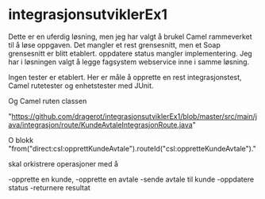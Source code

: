 # integrasjonsutviklerEx1

Dette er en uferdig løsning, men jeg har valgt å brukel Camel rammeverket til å løse oppgaven.
Det mangler et rest grensesnitt, men et Soap grensesnitt er blitt etablert. oppdatere status mangler
implementering. Jeg har i løsningen valgt å legge fagsystem webservice inne i samme løsning.

Ingen tester er etablert. Her er måle å opprette en rest integrasjonstest, Camel rutetester og enhetstester med JUnit.

Og Camel ruten classen

"https://github.com/dragerot/integrasjonsutviklerEx1/blob/master/src/main/java/integrasjon/route/KundeAvtaleIntegrasjonRoute.java"

O blokk "from("direct:csl:opprettKundeAvtale").routeId("csl:oppretteKundeAvtale")."

skal orkistrere operasjoner med å 

-opprette en kunde, 
-opprette en avtale
-sende avtale til kunde
-oppdatere status
-returnere resultat

